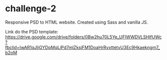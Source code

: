 # challenge-2
Responsive PSD to HTML website. Created using Sass and vanilla JS.

Link do the PSD template:
https://drive.google.com/drive/folders/0Bw2hu70L5Ye_UFlWWDVLSHlfUWc?fbclid=IwAR1qJIiGYDpMqLiPd7mlZksjFM1DoaHrRvxttetvU3Ec9Hkaekngm7_b2oM
